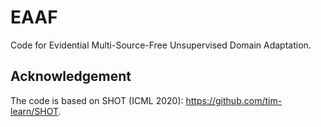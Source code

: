 # EAAF
Code for Evidential Multi-Source-Free Unsupervised Domain Adaptation.
## Acknowledgement
The code is based on SHOT (ICML 2020): https://github.com/tim-learn/SHOT.
